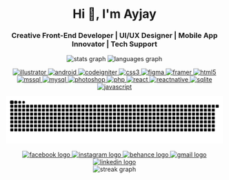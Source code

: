 <h1 align="center">Hi 👋, I'm Ayjay</h1>
<h3 align="center">Creative Front-End Developer | UI/UX Designer | Mobile App Innovator | Tech Support</h3>

<div align="center">
  <picture>
    <source media="(prefers-color-scheme: dark)" srcset="https://github-readme-stats.vercel.app/api?username=AyJayyyyy&hide_title=false&hide_rank=false&show_icons=true&include_all_commits=true&count_private=true&disable_animations=false&theme=dracula&locale=en&hide_border=false" />
    <source media="(prefers-color-scheme: light)" srcset="https://github-readme-stats.vercel.app/api?username=AyJayyyyy&hide_title=false&hide_rank=false&show_icons=true&include_all_commits=true&count_private=true&disable_animations=false&theme=default&locale=en&hide_border=false" />
    <img src="https://github-readme-stats.vercel.app/api?username=AyJayyyyy&hide_title=false&hide_rank=false&show_icons=true&include_all_commits=true&count_private=true&disable_animations=false&theme=default&locale=en&hide_border=false" height="179" alt="stats graph" />
  </picture>
  <picture>
    <source media="(prefers-color-scheme: dark)" srcset="https://github-readme-stats.vercel.app/api/top-langs?username=AyJayyyyy&locale=en&hide_title=false&layout=compact&card_width=320&langs_count=5&theme=dracula&hide_border=false" />
    <source media="(prefers-color-scheme: light)" srcset="https://github-readme-stats.vercel.app/api/top-langs?username=AyJayyyyy&locale=en&hide_title=false&layout=compact&card_width=320&langs_count=5&theme=default&hide_border=false" />
    <img src="https://github-readme-stats.vercel.app/api/top-langs?username=AyJayyyyy&locale=en&hide_title=false&layout=compact&card_width=320&langs_count=5&theme=default&hide_border=false" height="179" alt="languages graph" />
  </picture>
</div>


<p align="center">
  <a href="https://www.adobe.com/in/products/illustrator.html" target="_blank">
    <img src="https://skillicons.dev/icons?i=illustrator" alt="illustrator" height="52" />
  </a>
  <a href="https://developer.android.com" target="_blank">
    <img src="https://cdn.jsdelivr.net/gh/devicons/devicon/icons/android/android-original.svg" alt="android" height="52" />
  </a>
  <a href="https://codeigniter.com" target="_blank">
    <img src="https://cdn.jsdelivr.net/gh/devicons/devicon/icons/codeigniter/codeigniter-plain.svg" alt="codeigniter" height="52" />
  </a>
  <a href="https://www.w3schools.com/css/" target="_blank">
    <img src="https://skillicons.dev/icons?i=css" alt="css3" height="52" />
  </a>
  <a href="https://www.figma.com/" target="_blank">
    <img src="https://skillicons.dev/icons?i=figma" alt="figma" height="52" />
  </a>
  <a href="https://www.framer.com/" target="_blank">
    <img src="https://www.vectorlogo.zone/logos/framer/framer-icon.svg" alt="framer" height="52" />
  </a> 
  <a href="https://www.w3.org/html/" target="_blank">
    <img src="https://skillicons.dev/icons?i=html" alt="html5" height="52" />
  </a>
  <a href="https://www.microsoft.com/en-us/sql-server" target="_blank">
    <img src="https://cdn.jsdelivr.net/gh/devicons/devicon/icons/dot-net/dot-net-original.svg" alt="mssql" height="52" />
  </a>
  <a href="https://www.mysql.com/" target="_blank">
    <img src="https://skillicons.dev/icons?i=mysql" alt="mysql" height="52" />
  </a>
  <a href="https://www.photoshop.com/en" target="_blank">
    <img src="https://skillicons.dev/icons?i=photoshop" alt="photoshop" height="52" />
  </a>
  <a href="https://www.php.net" target="_blank">
    <img src="https://skillicons.dev/icons?i=php" alt="php" height="52" />
  </a>
  <a href="https://reactjs.org/" target="_blank">
    <img src="https://skillicons.dev/icons?i=react" alt="react" height="52" />
  </a>
  <a href="https://reactnative.dev/" target="_blank">
    <img src="https://cdn.jsdelivr.net/gh/devicons/devicon/icons/react/react-original.svg" alt="reactnative" height="52" />
  </a>
  <a href="https://www.sqlite.org/" target="_blank">
    <img src="https://cdn.jsdelivr.net/gh/devicons/devicon/icons/sqlite/sqlite-original.svg" alt="sqlite" height="52" />
  </a>
  <a href="https://developer.mozilla.org/en-US/docs/Web/JavaScript" target="_blank">
    <img src="https://skillicons.dev/icons?i=javascript" alt="javascript" height="52" />
  </a>
</p>

<p align="center"> 
<picture>
  <source media="(prefers-color-scheme: dark)" srcset="https://raw.githubusercontent.com/AyJayyyyy/AyJayyyyy/output/github-snake-dark.svg" />
  <source media="(prefers-color-scheme: light)" srcset="https://raw.githubusercontent.com/AyJayyyyy/AyJayyyyy/output/github-snake.svg" />
  <img alt="github-snake" src="https://raw.githubusercontent.com/AyJayyyyy/AyJayyyyy/output/github-snake.svg" />
</picture>
</p>

<div align="center">
<a href="https://facebook.com/jorel.agustin/" target="_blank">
  <img src="https://img.shields.io/static/v1?message=Facebook&logo=facebook&label=&color=1877F2&logoColor=white&labelColor=&style=for-the-badge" height="44" alt="facebook logo" />
</a>

  <a href="https://instagram.com/holahbout.aj" target="_blank">
    <img src="https://img.shields.io/static/v1?message=Instagram&logo=instagram&label=&color=E4405F&logoColor=white&labelColor=&style=for-the-badge" height="44" alt="instagram logo" />
  </a>

  <a href="https://www.behance.net/jorelagustin" target="_blank">
  <img src="https://img.shields.io/static/v1?message=Behance&logo=behance&label=&color=1769FF&logoColor=white&labelColor=&style=for-the-badge" height="44" alt="behance logo" />
</a>

  <a href="mailto:your.jorelibanez@gmail.com" target="_blank">
    <img src="https://img.shields.io/static/v1?message=Gmail&logo=gmail&label=&color=D14836&logoColor=white&labelColor=&style=for-the-badge" height="44" alt="gmail logo" />
  </a>
 <a href="https://www.linkedin.com/in/agustinjorel/" target="_blank">
  <img src="https://img.shields.io/static/v1?message=LinkedIn&logo=linkedin&label=&color=0077B5&logoColor=white&labelColor=&style=for-the-badge" height="44" alt="linkedin logo" />
</a>

</div>

<div align="center">
  <picture>
    <source media="(prefers-color-scheme: dark)" srcset="https://streak-stats.demolab.com?user=AyJayyyyy&locale=en&mode=daily&theme=dark&hide_border=false&border_radius=5&order=3" />
    <source media="(prefers-color-scheme: light)" srcset="https://streak-stats.demolab.com?user=AyJayyyyy&locale=en&mode=daily&theme=light&hide_border=false&border_radius=5&order=3" />
    <img src="https://streak-stats.demolab.com?user=AyJayyyyy&locale=en&mode=daily&theme=light&hide_border=false&border_radius=5&order=3" height="330" alt="streak graph" />
  </picture>
</div>

